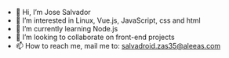 - 👋 Hi, I’m Jose Salvador
- 👀 I’m interested in Linux, Vue.js, JavaScript, css and html
- 🌱 I’m currently learning Node.js
- 💞️ I’m looking to collaborate on front-end projects
- 📫 How to reach me, mail me to: salvadroid.zas35@aleeas.com

<!---
salvadrone/salvadrone is a ✨ special ✨ repository because its `README.md` (this file) appears on your GitHub profile.
You can click the Preview link to take a look at your changes.
--->

